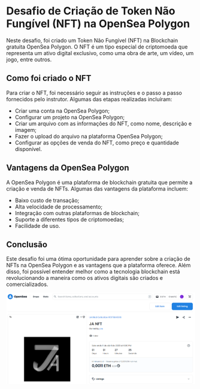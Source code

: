 # Desafio de Criação de Token Não Fungível (NFT) na OpenSea Polygon

Neste desafio, foi criado um Token Não Fungível (NFT) na Blockchain gratuita OpenSea Polygon. O NFT é um tipo especial de criptomoeda que representa um ativo digital exclusivo, como uma obra de arte, um vídeo, um jogo, entre outros.

## Como foi criado o NFT

Para criar o NFT, foi necessário seguir as instruções e o passo a passo fornecidos pelo instrutor. Algumas das etapas realizadas incluíram:

- Criar uma conta na OpenSea Polygon;
- Configurar um projeto na OpenSea Polygon;
- Criar um arquivo com as informações do NFT, como nome, descrição e imagem;
- Fazer o upload do arquivo na plataforma OpenSea Polygon;
- Configurar as opções de venda do NFT, como preço e quantidade disponível.

## Vantagens da OpenSea Polygon

A OpenSea Polygon é uma plataforma de blockchain gratuita que permite a criação e venda de NFTs. Algumas das vantagens da plataforma incluem:

- Baixo custo de transação;
- Alta velocidade de processamento;
- Integração com outras plataformas de blockchain;
- Suporte a diferentes tipos de criptomoedas;
- Facilidade de uso.

## Conclusão

Este desafio foi uma ótima oportunidade para aprender sobre a criação de NFTs na OpenSea Polygon e as vantagens que a plataforma oferece. Além disso, foi possível entender melhor como a tecnologia blockchain está revolucionando a maneira como os ativos digitais são criados e comercializados.

<center>
    <img src="opensea_nft.png" alt="nft" width="900"/>
</center>